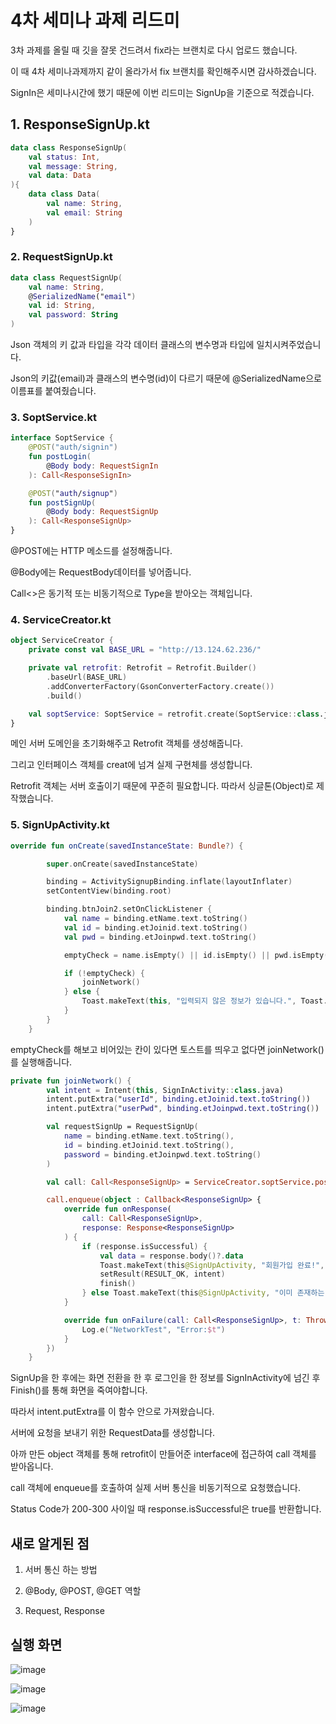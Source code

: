 # 4차 세미나 과제 리드미

3차 과제를 올릴 때 깃을 잘못 건드려서 fix라는 브랜치로 다시 업로드 했습니다.

이 때 4차 세미나과제까지 같이 올라가서 fix 브랜치를 확인해주시면 감사하겠습니다.


SignIn은 세미나시간에 했기 때문에 이번 리드미는 SignUp을 기준으로 적겠습니다.


## 1. ResponseSignUp.kt

```kt
data class ResponseSignUp(
    val status: Int,
    val message: String,
    val data: Data
){
    data class Data(
        val name: String,
        val email: String
    )
}
```

### 2. RequestSignUp.kt

```kt
data class RequestSignUp(
    val name: String,
    @SerializedName("email")
    val id: String,
    val password: String
)
```

Json 객체의 키 값과 타입을 각각 데이터 클래스의 변수명과 타입에 일치시켜주었습니다.

Json의 키값(email)과 클래스의 변수명(id)이 다르기 때문에 @SerializedName으로 이름표를 붙여줬습니다.


### 3. SoptService.kt

```kt
interface SoptService {
    @POST("auth/signin")
    fun postLogin(
        @Body body: RequestSignIn
    ): Call<ResponseSignIn>

    @POST("auth/signup")
    fun postSignUp(
        @Body body: RequestSignUp
    ): Call<ResponseSignUp>
}
```

@POST에는 HTTP 메소드를 설정해줍니다.

@Body에는 RequestBody데이터를 넣어줍니다.

Call<>은 동기적 또는 비동기적으로 Type을 받아오는 객체입니다.


### 4. ServiceCreator.kt
```kt
object ServiceCreator {
    private const val BASE_URL = "http://13.124.62.236/"

    private val retrofit: Retrofit = Retrofit.Builder()
        .baseUrl(BASE_URL)
        .addConverterFactory(GsonConverterFactory.create())
        .build()

    val soptService: SoptService = retrofit.create(SoptService::class.java)
}
```

메인 서버 도메인을 초기화해주고 Retrofit 객체를 생성해줍니다.

그리고 인터페이스 객체를 creat에 넘겨 실제 구현체를 생성합니다.

Retrofit 객체는 서버 호출이기 때문에 꾸준히 필요합니다. 따라서 싱글톤(Object)로 제작했습니다.


### 5. SignUpActivity.kt

```kt
override fun onCreate(savedInstanceState: Bundle?) {

        super.onCreate(savedInstanceState)

        binding = ActivitySignupBinding.inflate(layoutInflater)
        setContentView(binding.root)

        binding.btnJoin2.setOnClickListener {
            val name = binding.etName.text.toString()
            val id = binding.etJoinid.text.toString()
            val pwd = binding.etJoinpwd.text.toString()

            emptyCheck = name.isEmpty() || id.isEmpty() || pwd.isEmpty()

            if (!emptyCheck) {
                joinNetwork()
            } else {
                Toast.makeText(this, "입력되지 않은 정보가 있습니다.", Toast.LENGTH_SHORT).show()
            }
        }
    }
```

emptyCheck를 해보고 비어있는 칸이 있다면 토스트를 띄우고 없다면 joinNetwork()를 실행해줍니다.

```kt
private fun joinNetwork() {
        val intent = Intent(this, SignInActivity::class.java)
        intent.putExtra("userId", binding.etJoinid.text.toString())
        intent.putExtra("userPwd", binding.etJoinpwd.text.toString())

        val requestSignUp = RequestSignUp(
            name = binding.etName.text.toString(),
            id = binding.etJoinid.text.toString(),
            password = binding.etJoinpwd.text.toString()
        )

        val call: Call<ResponseSignUp> = ServiceCreator.soptService.postSignUp(requestSignUp)

        call.enqueue(object : Callback<ResponseSignUp> {
            override fun onResponse(
                call: Call<ResponseSignUp>,
                response: Response<ResponseSignUp>
            ) {
                if (response.isSuccessful) {
                    val data = response.body()?.data
                    Toast.makeText(this@SignUpActivity, "회원가입 완료!", Toast.LENGTH_SHORT).show()
                    setResult(RESULT_OK, intent)
                    finish()
                } else Toast.makeText(this@SignUpActivity, "이미 존재하는 아이디입니다!", Toast.LENGTH_SHORT).show()
            }

            override fun onFailure(call: Call<ResponseSignUp>, t: Throwable) {
                Log.e("NetworkTest", "Error:$t")
            }
        })
    }
```

SignUp을 한 후에는 화면 전환을 한 후 로그인을 한 정보를 SignInActivity에 넘긴 후 Finish()를 통해 화면을 죽여야합니다.

따라서 intent.putExtra를 이 함수 안으로 가져왔습니다.


서버에 요청을 보내기 위한 RequestData를 생성합니다.

아까 만든 object 객체를 통해 retrofit이 만들어준 interface에 접근하여 call 객체를 받아옵니다.

call 객체에 enqueue를 호출하여 실제 서버 통신을 비동기적으로 요청했습니다.

Status Code가 200-300 사이일 때 response.isSuccessful은 true를 반환합니다.


## 새로 알게된 점

1. 서버 통신 하는 방법

2. @Body, @POST, @GET 역할

3. Request, Response


## 실행 화면

![image](https://user-images.githubusercontent.com/84129098/168841043-9905d59e-c934-483f-88b0-4b30b97ac112.png)

![image](https://user-images.githubusercontent.com/84129098/168841078-a4898167-c30b-4bdc-809c-26573b82c733.png)

![image](https://user-images.githubusercontent.com/84129098/168841123-f0935734-e2fe-42e5-81f9-bb0279fe7dd2.png)

